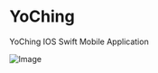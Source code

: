 # YoChing
YoChing IOS Swift Mobile Application

![Image](../master/Images/YoChing.animation.gif?raw=true)
